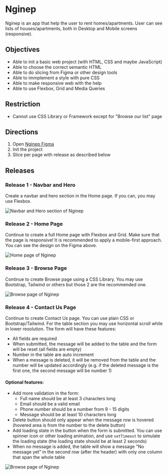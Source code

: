 # Nginep


Nginep is an app that help the user to rent homes/apartments. User can see lists of houses/apartments, both in Desktop and Mobile screens (responsive).

## Objectives[​](https://sea-labs-id.git-pages.garena.com/trainers/digi-wiki/docs/fe-stream/web-basic/exercises/nginep#objectives "Direct link to heading")


-   Able to init a basic web project (with HTML, CSS and maybe JavaScript)
-   Able to choose the correct semantic HTML
-   Able to do slicing from Figma or other design tools
-   Able to immplement a style with pure CSS
-   Able to make responsive web with the help
-   Able to use Flexbox, Grid and Media Queries

## Restriction[​](https://sea-labs-id.git-pages.garena.com/trainers/digi-wiki/docs/fe-stream/web-basic/exercises/nginep#restriction "Direct link to heading")


-   Cannot use CSS Library or Framework except for "Browse our list" page

## Directions[​](https://sea-labs-id.git-pages.garena.com/trainers/digi-wiki/docs/fe-stream/web-basic/exercises/nginep#directions "Direct link to heading")


1.  Open [Nginep Figma](https://www.figma.com/file/DfAvyxyav1aBcDkfQdPIlW/Nginep?node-id=314%3A4)
2.  Init the project
3.  Slice per page with release as described below

## Releases[​](https://sea-labs-id.git-pages.garena.com/trainers/digi-wiki/docs/fe-stream/web-basic/exercises/nginep#releases "Direct link to heading")


### Release 1 - Navbar and Hero[​](https://sea-labs-id.git-pages.garena.com/trainers/digi-wiki/docs/fe-stream/web-basic/exercises/nginep#release-1---navbar-and-hero "Direct link to heading")

Create a navbar and hero section in the Home page. If you can, you may use Flexbox.

![Navbar and Hero section of Nginep](https://sea-labs-id.git-pages.garena.com/trainers/digi-wiki/assets/images/homepage-top-f8ff16be1a51ae0704d81d91a256cc8b.png)

### Release 2 - Home Page[​](https://sea-labs-id.git-pages.garena.com/trainers/digi-wiki/docs/fe-stream/web-basic/exercises/nginep#release-2---home-page "Direct link to heading")

Continue to create a full Home page with Flexbox and Grid. Make sure that the page is responsive! It is recommended to apply a mobile-first approach. You can see the design on the Figma above.

![Home page of Nginep](https://sea-labs-id.git-pages.garena.com/trainers/digi-wiki/assets/images/homepage-acdb54529deca2eebbeeefce56809340.png)

### Release 3 - Browse Page[​](https://sea-labs-id.git-pages.garena.com/trainers/digi-wiki/docs/fe-stream/web-basic/exercises/nginep#release-3---browse-page "Direct link to heading")

Continue to create Browse page using a CSS Library. You may use Bootstrap, Tailwind or others but those 2 are the recommended one.

![Browse page of Nginep](https://sea-labs-id.git-pages.garena.com/trainers/digi-wiki/assets/images/browse-5ef811261ec300df32904967eb06cec0.png)

### Release 4 - Contact Us Page[​](https://sea-labs-id.git-pages.garena.com/trainers/digi-wiki/docs/fe-stream/web-basic/exercises/nginep#release-4---contact-us-page "Direct link to heading")

Continue to create Contact Us page. You can use plain CSS or Bootstrap/Tailwind. For the table section you may use horizontal scroll while in lower resolution. The form will have these features:

-   All fields are required
-   When submitted, the message will be added to the table and the form will be reset (all fields are empty)
-   Number in the table are auto increment
-   When a message is deleted, it will be removed from the table and the number will be updated accordingly (e.g. if the deleted message is the first one, the second message will be number 1)

#### Optional features:[​](https://sea-labs-id.git-pages.garena.com/trainers/digi-wiki/docs/fe-stream/web-basic/exercises/nginep#optional-features "Direct link to heading")

-   Add more validation in the form:
    -   Full name should be at least 3 characters long
    -   Email should be a valid email
    -   Phone number should be a number from 9 - 15 digits
    -   Message should be at least 10 characters long
-   Delete button should only appear when the message row is hovered (hovered area is from the number to the delete button)
-   Add loading state in the button when the form is submitted. You can use spinner icon or other loading animation, and use `setTimeout` to simulate the loading state (the loading state should be at least 2 seconds)
-   When no message is added, the table will show a message "No message yet" in the second row (after the header) with only one column that span the whole table

![Browse page of Nginep](https://sea-labs-id.git-pages.garena.com/trainers/digi-wiki/assets/images/contact-us-e5b712d43b6a83685515eb5eb9175811.png)
